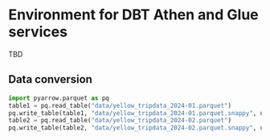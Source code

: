 # Environment for DBT Athen and Glue services

TBD

## Data conversion

```python
import pyarrow.parquet as pq
table1 = pq.read_table("data/yellow_tripdata_2024-01.parquet")
pq.write_table(table1, "data/yellow_tripdata_2024-01.parquet.snappy", use_dictionary=False)
table2 = pq.read_table("data/yellow_tripdata_2024-02.parquet")
pq.write_table(table2, "data/yellow_tripdata_2024-02.parquet.snappy", use_dictionary=False)
```

